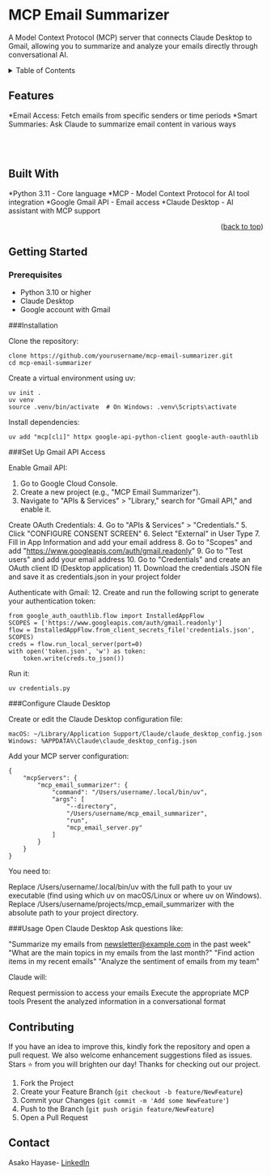 # <a id="readme-top"></a>
# <h1> MCP Email Summarizer</h1>

<div align="left">
  <p>
  A Model Context Protocol (MCP) server that connects Claude Desktop to Gmail, allowing you to summarize and analyze your emails directly through conversational AI.
  </p>
</div>


<!-- TABLE OF CONTENTS -->
<details>
  <summary>Table of Contents</summary>
  <ol>
    <li><a href="#features">Features</a> </li>
    <li><a href="#built-with">Built With</a></li>
    <li><a href="#contributing">Contributing</a></li>
    <li><a href="#contact">Contact</a></li>
  </ol>
</details>

<!-- ABOUT THE PROJECT -->
## Features
*Email Access: Fetch emails from specific senders or time periods
*Smart Summaries: Ask Claude to summarize email content in various ways

<br />
<br />

## Built With
*Python 3.11 - Core language
*MCP - Model Context Protocol for AI tool integration
*Google Gmail API - Email access
*Claude Desktop - AI assistant with MCP support
  
<p align="right">(<a href="#readme-top">back to top</a>)</p>

<!-- GETTING STARTED -->
## Getting Started

### Prerequisites
- Python 3.10 or higher
- Claude Desktop
- Google account with Gmail

###Installation

Clone the repository:
```
clone https://github.com/yourusername/mcp-email-summarizer.git
cd mcp-email-summarizer
```

Create a virtual environment using uv:
```
uv init .
uv venv
source .venv/bin/activate  # On Windows: .venv\Scripts\activate
```

Install dependencies:
```
uv add "mcp[cli]" httpx google-api-python-client google-auth-oauthlib
```

###Set Up Gmail API Access

Enable Gmail API:
1. Go to Google Cloud Console.
2. Create a new project (e.g., "MCP Email Summarizer").
3. Navigate to "APIs & Services" > "Library," search for "Gmail API," and enable it.


Create OAuth Credentials:
4. Go to "APIs & Services" > "Credentials."
5. Click "CONFIGURE CONSENT SCREEN"
6. Select "External" in User Type
7. Fill in App Information and add your email address
8. Go to "Scopes" and add "https://www.googleapis.com/auth/gmail.readonly"
9. Go to "Test users" and add your email address
10. Go to "Credentials" and create an OAuth client ID (Desktop application)
11. Download the credentials JSON file and save it as credentials.json in your project folder


Authenticate with Gmail:
12. Create and run the following script to generate your authentication token:
```
from google_auth_oauthlib.flow import InstalledAppFlow
SCOPES = ['https://www.googleapis.com/auth/gmail.readonly']
flow = InstalledAppFlow.from_client_secrets_file('credentials.json', SCOPES)
creds = flow.run_local_server(port=0)
with open('token.json', 'w') as token:
    token.write(creds.to_json())
```
Run it:
```
uv credentials.py
```


###Configure Claude Desktop

Create or edit the Claude Desktop configuration file:
```
macOS: ~/Library/Application Support/Claude/claude_desktop_config.json
Windows: %APPDATA%\Claude\claude_desktop_config.json
```

Add your MCP server configuration:
```
{
    "mcpServers": {
        "mcp_email_summarizer": {
            "command": "/Users/username/.local/bin/uv",
            "args": [
                "--directory",
                "/Users/username/mcp_email_summarizer",
                "run",
                "mcp_email_server.py"
            ]
        }
    }
}
```
You need to:

Replace /Users/username/.local/bin/uv with the full path to your uv executable (find using which uv on macOS/Linux or where uv on Windows).
Replace /Users/username/projects/mcp_email_summarizer with the absolute path to your project directory.

###Usage
Open Claude Desktop
Ask questions like:

"Summarize my emails from newsletter@example.com in the past week"
"What are the main topics in my emails from the last month?"
"Find action items in my recent emails"
"Analyze the sentiment of emails from my team"



Claude will:

Request permission to access your emails
Execute the appropriate MCP tools
Present the analyzed information in a conversational format
   

<!-- CONTRIBUTING -->
## Contributing

If you have an idea to improve this, kindly fork the repository and open a pull request. We also welcome enhancement suggestions filed as issues. 
Stars ⭐ from you will brighten our day! Thanks for checking out our project.

1. Fork the Project
2. Create your Feature Branch (`git checkout -b feature/NewFeature`)
3. Commit your Changes (`git commit -m 'Add some NewFeature'`)
4. Push to the Branch (`git push origin feature/NewFeature`)
5. Open a Pull Request


<!-- CONTACT -->
## Contact

Asako Hayase- [LinkedIn](https://www.linkedin.com/in/asako-hayase-924508ba/)
